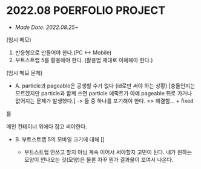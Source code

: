 # 2022.08 POERFOLIO PROJECT
- <i>Made Date: 2022.08.25~</i>

(임시 메모)
1. 반응형으로 만들어야 한다.(PC <-> Mobile)
2. 부트스트랩 5를 활용해야 한다. (활용법 제대로 이해해아 한다.)



(임시 메모 문제)
- A. particle과 pageable은 공생할 수가 없다 (id로만 써야 하는 상황)
  [충돌인지는 모르겠지만 particle과 함께 쓰면 particle 에픽트가 아예 pageable 뒤로 가거나 없어지는 문제가 발생했다.]
  -> 둘 중 하나를 포기해야 한다.
    => 해결함... + fixed
 <!-- <div id="particles-js"></div> -->를
 메인 컨테이너 위에다 잡고 써야한다.

- B. 부트스트랩 5의 모바일 크기에 대해
  []

  - 부트스트랩 안쓰고 할지 아님 계속 이어서 써야할지 고민이 된다.
  내가 원하는 모양이 안나오는 것(모양)은 물론 자꾸 뭔가 결과물이 꼬여서 나온다.
